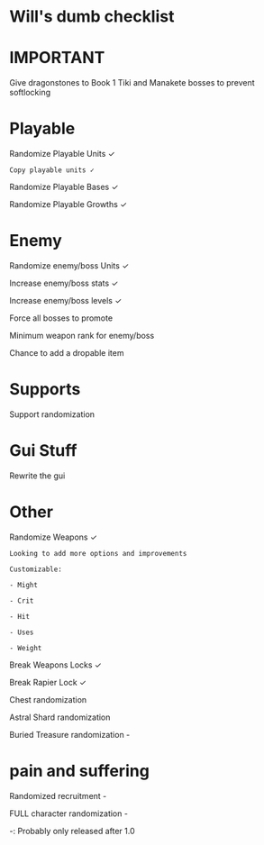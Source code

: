 # Will's dumb checklist
# IMPORTANT

Give dragonstones to Book 1 Tiki and Manakete bosses to prevent softlocking

# Playable

Randomize Playable Units ✓

	Copy playable units ✓

Randomize Playable Bases ✓

Randomize Playable Growths ✓
# Enemy

Randomize enemy/boss Units ✓

Increase enemy/boss stats ✓

Increase enemy/boss levels ✓

Force all bosses to promote

Minimum weapon rank for enemy/boss

Chance to add a dropable item

# Supports

Support randomization

# Gui Stuff

Rewrite the gui

# Other

Randomize Weapons ✓

	Looking to add more options and improvements

	Customizable:

	- Might

	- Crit

	- Hit

	- Uses

	- Weight

Break Weapons Locks ✓

Break Rapier Lock ✓

Chest randomization

Astral Shard randomization

Buried Treasure randomization -

# pain and suffering

Randomized recruitment -

FULL character randomization -

-: Probably only released after 1.0